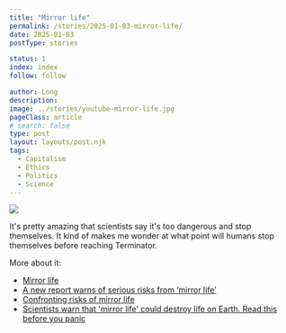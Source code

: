 ```yaml
---
title: "Mirror life"
permalink: /stories/2025-01-03-mirror-life/
date: 2025-01-03
postType: stories

status: 1
index: index
follow: follow

author: Long
description:
image: ../stories/youtube-mirror-life.jpg
pageClass: article
# search: false
type: post
layout: layouts/post.njk
tags:
  - Capitalism
  - Ethics
  - Politics
  - Science
---
```




<a href="https://youtu.be/mfMRmFjzN9A" target="_blank"><img src="/assets/images/articles/stories-mirror-life/youtube-mirror-life.jpg"></a>

It's pretty amazing that scientists say it's too dangerous and stop themselves. It kind of makes me wonder at what point will humans stop themselves before reaching Terminator.

More about it:
- <a href="https://en.wikipedia.org/wiki/Mirror_life" target="_blank">Mirror life</a>
- <a href="https://news.stanford.edu/stories/2024/12/potential-risks-of-mirror-life" target="_blank">A new report warns of serious risks from ‘mirror life’</a>
- <a href="https://www.science.org/doi/10.1126/science.ads9158" target="_blank">Confronting risks of mirror life</a>
- <a href="https://www.cbc.ca/radio/thecurrent/scientists-warn-that-mirror-life-could-destroy-life-on-earth-read-this-before-you-panic-1.7416320" target="_blank">Scientists warn that 'mirror life' could destroy life on Earth. Read this before you panic</a>
